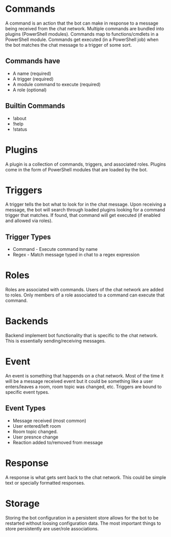 
# Commands

A command is an action that the bot can make in response to a message being received from the chat network.
Multiple commands are bundled into plugins (PowerShell modules).
Commands map to functions/cmdlets in a PowerShell module.
Commands get executed (in a PowerShell job) when the bot matches the chat message to a trigger of some sort.

## Commands have

* A name (required)
* A trigger (required)
* A module command to execute (required)
* A role (optional)

## Builtin Commands

* !about
* !help
* !status

# Plugins

A plugin is a collection of commands, triggers, and associated roles.
Plugins come in the form of PowerShell modules that are loaded by the bot.

# Triggers

A trigger tells the bot what to look for in the chat message.
Upon receiving a message, the bot will search through loaded plugins looking for a command trigger that matches.
If found, that command will get executed (if enabled and allowed via roles).

## Trigger Types

* Command - Execute command by name
* Regex - Match message typed in chat to a regex expression

# Roles

Roles are associated with commands.
Users of the chat network are added to roles.
Only members of a role associated to a command can execute that command.

# Backends

Backend implement bot functionality that is specific to the chat network. This is essentially sending/receiving messages.

# Event

An event is something that happends on a chat network.
Most of the time it will be a message received event but it could be something like a user enters/leaves a room, room topic was changed, etc.
Triggers are bound to specific event types.

## Event Types

* Message received (most common)
* User entered/left room
* Room topic changed.
* User presnce change
* Reaction added to/removed from message

# Response

A response is what gets sent back to the chat network. This could be simple text or specially formatted responses.

# Storage

Storing the bot configuration in a persistent store allows for the bot to be restarted without loosing configuration data.
The most important things to store persistently are user/role associations.

